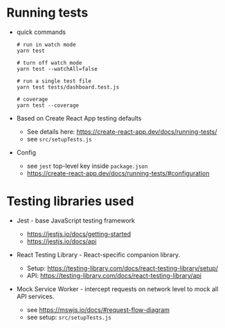 # Running tests

- quick commands
  ```
  # run in watch mode
  yarn test

  # turn off watch mode
  yarn test --watchAll=false

  # run a single test file
  yarn test tests/dashboard.test.js

  # coverage
  yarn test --coverage
  ```

- Based on Create React App testing defaults
  - See details here: https://create-react-app.dev/docs/running-tests/
  - see `src/setupTests.js`

- Config
  - see `jest` top-level key inside `package.json`
  - https://create-react-app.dev/docs/running-tests/#configuration

# Testing libraries used

- Jest - base JavaScript testing framework
  - https://jestjs.io/docs/getting-started
  - https://jestjs.io/docs/api

- React Testing Library - React-specific companion library.
  - Setup: https://testing-library.com/docs/react-testing-library/setup/
  - API: https://testing-library.com/docs/react-testing-library/api

- Mock Service Worker - intercept requests on network level to mock all API services.
  - see https://mswjs.io/docs/#request-flow-diagram
  - see setup: `src/setupTests.js`
